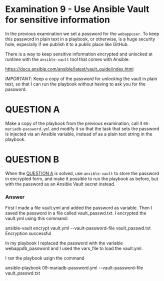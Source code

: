 # Examination 9 - Use Ansible Vault for sensitive information

In the previous examination we set a password for the `webappuser`. To keep this password
in plain text in a playbook, or otherwise, is a huge security hole, especially
if we publish it to a public place like GitHub.

There is a way to keep sensitive information encrypted and unlocked at runtime with the
`ansible-vault` tool that comes with Ansible.

https://docs.ansible.com/ansible/latest/vault_guide/index.html

*IMPORTANT*: Keep a copy of the password for _unlocking_ the vault in plain text, so that
I can run the playbook without having to ask you for the password.

# QUESTION A

Make a copy of the playbook from the previous examination, call it `09-mariadb-password.yml`
and modify it so that the task that sets the password is injected via an Ansible variable,
instead of as a plain text string in the playbook.

# QUESTION B

When the [QUESTION A](#question-a) is solved, use `ansible-vault` to store the password in encrypted
form, and make it possible to run the playbook as before, but with the password as an
Ansible Vault secret instead.

### Answer

First I made a file vault.yml and added the password as variable. Then I saved the password in a file called vault_passwd.txt. I encrypted the vault.yml using this command:

ansible-vault encrypt vault.yml --vault-password-file vault_passwd.txt 
Encryption successful


In my playbook I replaced the password with the variable webappdb_password and I used the vars_file to load the vault.yml.

I ran the playbook usign the command

ansible-playbook 09-mariadb-password.yml --vault-password-file vault_passwd.txt
